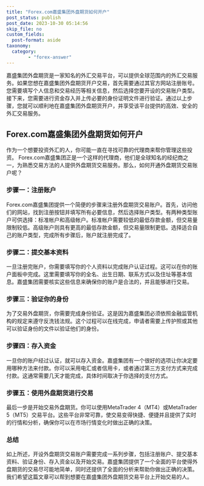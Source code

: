 ```yaml
---
title: "Forex.com嘉盛集团外盘期货如何开户"
post_status: publish
post_date: 2023-10-30 05:14:56
skip_file: no
custom_fields: 
  post-format: aside
taxonomy:
  category:
        - "forex-answer"
---
```


嘉盛集团外盘期货是一家知名的外汇交易平台，可以提供全球范围内的外汇交易服务。如果您想在嘉盛集团外盘期货开户交易，首先需要通过其官方网站注册账号。您需要填写个人信息和交易经历等相关信息，然后选择您要开设的交易账户类型。接下来，您需要进行资金存入并上传必要的身份证明文件进行验证。通过以上步骤，您就可以顺利地在嘉盛集团外盘期货开户，并享受该平台提供的高效、安全的外汇交易服务。

## Forex.com嘉盛集团外盘期货如何开户

作为一个想要投资外汇的人，你可能一直在寻找可靠的代理商来帮你管理这些投资。 Forex.com嘉盛集团正是一个这样的代理商，他们是全球知名的经纪商之一，为熟悉交易方法的人提供外盘期货交易服务。那么，如何开通外盘期货交易账户呢？

### 步骤一：注册账户

Forex.com嘉盛集团提供一个简便的步骤来注册外盘期货交易账户。首先，访问他们的网站，找到注册按钮并填写所有必要信息，然后选择账户类型。有两种类型账户可供选择：标准帐户和高级帐户。标准帐户需要较低的最低存款金额，但交易量限制较低。高级账户则具有更高的最低存款金额，但交易量限制更低。选择适合自己的账户类型，完成所有步骤后，账户就注册完成了。

### 步骤二：提交基本资料

一旦注册完账户，你需要填写你的个人资料以完成账户认证过程。这可以在你的账户面板中完成。这里需要填写你的全名、出生日期、联系方式以及住址等基本信息。嘉盛集团需要核实这些信息来确保你的账户是合法的，并且能够进行交易。

### 步骤三：验证你的身份

为了交易外盘期货，你需要完成身份验证。这是因为嘉盛集团必须依照金融监管机构的规定来遵守反洗钱法规。这个过程可以在线完成，申请者需要上传护照或其他可以验证身份的文件以验证他们的身份。

### 步骤四：存入资金

一旦你的账户经过认证，就可以存入资金。嘉盛集团有一个很好的选项让你决定要用哪种方法来付款。你可以采用电汇或者信用卡，或者通过第三方支付方式来完成付款。这通常需要几天才能完成，具体时间取决于你选择的支付方式。

### 步骤五：使用外盘期货进行交易

最后一步是开始交易外盘期货。你可以使用MetaTrader 4（MT4）或MetaTrader 5（MT5）交易平台。这些平台非常可靠，使交易变得快捷、便捷并且提供了实时的行情和分析，确保你可以在市场行情变化时做出正确的决策。

### 总结

如上所述，开设外盘期货交易账户需要完成一系列步骤，包括注册账户、提交基本资料、验证身份、存入资金以及开始交易。嘉盛集团提供了一个全面的平台使得外盘期货的交易尽可能地简单，同时还提供了全面的分析来帮助你做出正确的决策。我们希望这篇文章可以帮到想要在嘉盛集团外盘期货交易平台上开始交易的人。 
